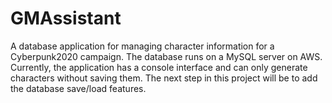 # GMAssistant
A database application for managing  character information for a Cyberpunk2020 campaign. The database runs on a MySQL server on AWS.
Currently, the application has a console interface and can only generate characters without saving them. The next step in this project
will be to add the database save/load features.
